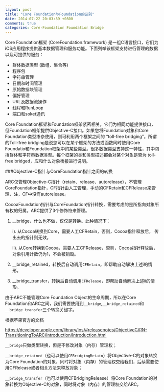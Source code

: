 ```yaml
---
layout: post
title: "Core Foundation与Foundation的区别"
date: 2014-07-22 20:03:39 +0800
comments: true
categories: Core-Foundation Foundation Bridge
---
```

Core Foundation框架 (CoreFoundation.framework) 是一组C语言接口，它们为iOS应用程序提供基本数据管理和服务功能。下面列举该框架支持进行管理的数据以及可提供的服务：

- 群体数据类型 (数组、集合等)
- 程序包
- 字符串管理
- 日期和时间管理
- 原始数据块管理
- 偏好管理
- URL及数据流操作
- 线程和RunLoop
- 端口和soket通讯

Core Foundation框架和Foundation框架紧密相关，它们为相同功能提供接口，但Foundation框架提供Objective-C接口。如果您将Foundation对象和Core Foundation类型掺杂使用，则可利用两个框架之间的 “toll-free bridging”。所谓的Toll-free bridging是说您可以在某个框架的方法或函数同时使用Core Foundatio和Foundation框架中的某些类型。很多数据类型支持这一特性，其中包括群体和字符串数据类型。每个框架的类和类型描述都会对某个对象是否为 toll-free bridged，应和什么对象桥接进行说明。

###Objective-C指针与CoreFoundation指针之间的转换

ARC仅管理Objective-C指针（retain、release、autorelease），不管理CoreFoundation指针，CF指针由人工管理，手动的CFRetain和CFRelease来管理，注，CF中没有autorelease。

CocoaFoundation指针与CoreFoundation指针转换，需要考虑的是所指向对象所有权的归属。ARC提供了3个修饰符来管理。

1. __bridge，什么也不做，仅仅是转换。此种情况下：

	i). 从Cocoa转换到Core，需要人工CFRetain，否则，Cocoa指针释放后， 传出去的指针则无效。

	ii). 从Core转换到Cocoa，需要人工CFRelease，否则，Cocoa指针释放后，对象引用计数仍为1，不会被销毁。

2. __bridge_retained，转换后自动调用`CFRetain`，即帮助自动解决上述i的情形。

3. __bridge_transfer，转换后自动调用`CFRelease`，即帮助自动解决上述ii的情形。

由于ARC不能管理Core Foundation Object的生命周期，所以在Core Foundation和ARC之间，我们需要使用到`__bridge`,`__bridge_retained`和`__bridge_transfer`三个转换关键字。

根据苹果官方的文档

<https://developer.apple.com/library/ios/#releasenotes/ObjectiveC/RN-TransitioningToARC/Introduction/Introduction.html>

`__bridge`只做类型转换，但是不修改对象（内存）管理权；

`__bridge_retained`（也可以使用`CFBridgingRetain`）将Objective-C的对象转换为Core Foundation的对象，同时将对象（内存）的管理权交给我们，后续需要使用CFRelease或者相关方法来释放对象；

`__bridge_transfer`（也可以使用CFBridgingRelease）将Core Foundation的对象转换为Objective-C的对象，同时将对象（内存）的管理权交给ARC。